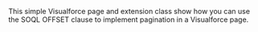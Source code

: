 This simple Visualforce page and extension class show how you can use the SOQL OFFSET clause to implement pagination in a Visualforce page.